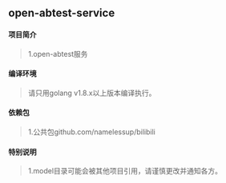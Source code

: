 ## open-abtest-service

#### 项目简介
> 1.open-abtest服务

#### 编译环境
> 请只用golang v1.8.x以上版本编译执行。

#### 依赖包
> 1.公共包github.com/namelessup/bilibili

#### 特别说明
> 1.model目录可能会被其他项目引用，请谨慎更改并通知各方。
